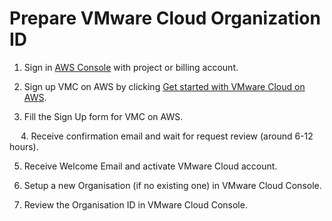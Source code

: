 # Prepare VMware Cloud Organization ID 
1.	Sign in [AWS Console](https://us-east-1.console.aws.amazon.com/console/home) with project or billing account.
2.	Sign up VMC on AWS by clicking [Get started with VMware Cloud on AWS](https://aws.amazon.com/vmware/).
 
3.	Fill the Sign Up form for VMC on AWS.
 
 
 
4.	Receive confirmation email and wait for request review (around 6-12 hours).
 
5.	Receive Welcome Email and activate VMware Cloud account.
 
6.	Setup a new Organisation (if no existing one) in VMware Cloud Console.
 
7.	Review the Organisation ID in VMware Cloud Console.
